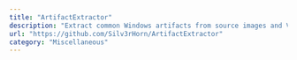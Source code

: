 ```yaml
---
title: "ArtifactExtractor"
description: "Extract common Windows artifacts from source images and VSCs"
url: "https://github.com/Silv3rHorn/ArtifactExtractor"
category: "Miscellaneous"
---
```

